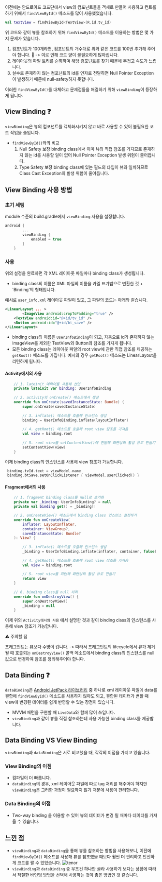 이전에는 안드로이드 코드단에서 view의 컴포넌트들을 객체로 만들어 사용하고 컨트롤하기 위해서 `findViewById()` 메소드를 많이 사용했었습니다.

```kotlin
val textView = findViewById<TextView>(R.id.tv_id)
```
위 코드와 같이 뷰를 참조하기 위해 `findViewById()` 메소드를 이용하는 방법은 몇 가지 문제가 있습니다.

1. 컴포넌트가 100개라면, 컴포넌트의 개수대로 위와 같은 코드를 100번 추가해 주어야 합니다. 🤮
-> 이로 인해 코드 양이 불필요하게 많아집니다.
2. 레이아웃의 파일 트리를 순회하며 해당 컴포넌트를 찾기 때문에 무겁고 속도가 느립니다.
3. 실수로 존재하지 않는 컴포넌트의 id를 인자로 전달하면 Null Pointer Exception이 발생하기 때문에 null-safety하지 못합니다.

이러한 `findViewById()`를 대체하고 문제점들을 해결하기 위해 `viewBinding`이 등장하게 됩니다. 
## View Binding ❓
`viewBinding`은 뷰의 컴포넌트를 객체화시키지 않고 바로 사용할 수 있어 불필요한 코드 작업을 줄입니다. 
- `findViewById()`와의 비교
  1. Null Safety 보장
  binding class에서 이미 뷰의 직접 참조를 가지므로 존재하지 않는 id를 사용할 일이 없어 Null Pointer Exception 발생 위험이 줄어듭니다.
  2. Type Safety 보장
  binding class에 있는 필드의 타입이 뷰와 일치하므로 Class Cast Exception의 발생 위험이 줄어듭니다.
  
## View Binding 사용 방법
### 초기 세팅
module 수준의 build.gradle에서 `viewBinding` 사용을 설정합니다.
```kotlin
android {
        ...
        viewBinding {
            enabled = true
        }
    }
```
### 사용
위의 설정을 완료하면 각 XML 레이아웃 파일마다 binding class가 생성됩니다.
  - binding class의 이름은 XML 파일의 이름을 카멜 표기법으로 변환한 것 + 'Binding'의 형태입니다.
  
예시로 `user_info.xml` 레이아웃 파일이 있고, 그 파일의 코드는 아래와 같습니다.
```xml
<LinearLayout ... >
        <ImageView android:cropToPadding="true" />
  	<TextView android:id="@+id/tv_id" />
  	<Button android:id="@+id/bt_save" />
</LinearLayout>
```
- binding class의 이름은 `UserInfoBinding`이 되고, 자동으로 id가 존재하지 않는 ImageView를 제외한 TextView와 Button의 참조를 가지게 됩니다. 
- 모든 binding class는 레이아웃 파일의 root view에 관한 직접 참조를 제공하는 `getRoot()` 메소드를 가집니다. 예시의 경우 `getRoot()` 메소드는 LinearLayout을 리턴하게 됩니다.

#### Activity에서의 사용
```kotlin
    // 1. lateinit 예약어를 사용해 선언
    private lateinit var binding: UserInfoBinding
    
    // 2. activity의 onCreate() 메소드에서 생성
    override fun onCreate(savedInstanceState: Bundle) {
        super.onCreate(savedInstanceState)
        
        // 3. inflate() 메소드를 호출해 인스턴스 생성
        binding = UserInfoBinding.inflate(layoutInflater)
        
        // 4. getRoot() 메소드를 호출해 root view 참조를 가져옴
        val view = binding.root
        
        // 5. root view를 setContentView()에 전달해 화면상의 활성 뷰로 만들기
        setContentView(view)
    }
```

이제 binding class의 인스턴스를 사용해 view 참조가 가능합니다.
```kotlin
 binding.tvId.text = viewModel.name
 binding.btSave.setOnClickListener { viewModel.userClicked() }
```

#### Fragment에서의 사용
```kotlin
    // 1. fragment binding class를 null로 초기화
    private var _binding: UserInfoBinding? = null
    private val binding get() = _binding!!

    // 2. onCreateView() 메소드에서 binding class 인스턴스 설정하기
    override fun onCreateView(
        inflater: LayoutInflater,
        container: ViewGroup?,
        savedInstanceState: Bundle?
    ): View? {
    
        // 3. inflate() 메소드를 호출해 인스턴스 생성
        _binding = UserInfoBinding.inflate(inflater, container, false)
        
        // 4. getRoot() 메소드를 호출해 root view 참조를 가져옴
        val view = binding.root
        
        // 5. root view를 리턴해 화면상의 활성 뷰로 만들기
        return view
    }
	
    // 6. binding class를 null 처리
    override fun onDestroyView() {
        super.onDestroyView()
        _binding = null
    }
```
이제 위의 `Activity에서의 사용` 에서 설명한 것과 같이 binding class의 인스턴스를 사용해 view 참조가 가능합니다.

⚠️ 주의할 점

프래그먼트는 뷰보다 수명이 깁니다.
-> 따라서 프래그먼트의 lifecycle에서 뷰가 제거될 때 호출되는 `onDestroyView()` 콜백 메소드에서 binding class의 인스턴스를 null 값으로 변경하여 참조를 정리해주어야 합니다. 

## Data Binding ❓ 
`dataBinding`은 [Android JetPack 라이브러리](https://developer.android.com/jetpack?hl=ko) 중 하나로 xml 레이아웃 파일에 data를 결합해 `findViewById()` 메소드를 사용하지 않아도 되고, 결합된 데이터가 변할 때 view에 변경된 데이터를 쉽게 반영할 수 있는 장점이 있습니다. 
- MVVM 패턴을 구현할 때 `LiveData`와 함께 많이 쓰입니다.
- `viewBinding`과 같이 뷰를 직접 참조하는데 사용 가능한 binding class를 제공합니다.

## Data Binding VS View Binding
`viewBinding`과 `dataBinding`은 서로 비교했을 때, 각각의 이점을 가지고 있습니다.

### View Binding의 이점
- 컴파일이 더 빠릅니다.
- `dataBinding`의 경우, xml 레이아웃 파일에 따로 tag 처리를 해주어야 하지만 `viewBinding`은 그러한 과정이 필요하지 않기 때문에 사용이 편리합니다.

### Data Binding의 이점
- Two-way binding 을 이용할 수 있어 뷰의 데이터가 변경 될 때마다 데이터를 가져올 수 있습니다.

## 느낀 점
- `viewBinding`과 `dataBinding`을 통해 뷰를 참조하는 방법을 사용해보니, 이전에 `findViewById()` 메소드를 사용해 뷰를 참조했을 때보다 훨씬 더 편리하고 안전하게 코드를 짤 수 있었습니다.
![tenor](https://user-images.githubusercontent.com/57751515/127556101-a5274a10-dfe0-4b9e-999f-a0f16a4bb324.gif)
- `viewBinding`과 `dataBinding` 중 무조건 하나만 골라 사용하기 보다는 상황에 따라서 적절한 바인딩 방법을 선택해 사용하는 것이 좋은 방법인 것 같습니다.
